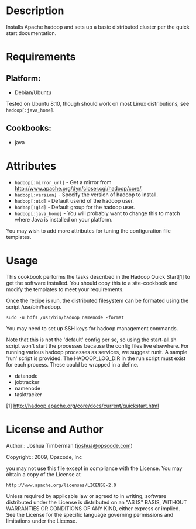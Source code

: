 Description
===========

Installs Apache hadoop and sets up a basic distributed cluster per the
quick start documentation.

Requirements
============

## Platform:

* Debian/Ubuntu

Tested on Ubuntu 8.10, though should work on most Linux distributions,
see `hadoop[:java_home]`.

## Cookbooks:

* java

Attributes
==========

* `hadoop[:mirror_url]` - Get a mirror from http://www.apache.org/dyn/closer.cgi/hadoop/core/.
* `hadoop[:version]` - Specify the version of hadoop to install.
* `hadoop[:uid]` - Default userid of the hadoop user.
* `hadoop[:gid]` - Default group for the hadoop user.
* `hadoop[:java_home]` - You will probably want to change this to match where Java is installed on your platform.

You may wish to add more attributes for tuning the configuration file templates.

Usage
=====

This cookbook performs the tasks described in the Hadoop Quick
Start[1] to get the software installed. You should copy this to a
site-cookbook and modify the templates to meet your requirements.

Once the recipe is run, the distributed filesystem can be formated
using the script /usr/bin/hadoop.

    sudo -u hdfs /usr/bin/hadoop namenode -format
  
You may need to set up SSH keys for hadoop management commands. 

Note that this is not the 'default' config per se, so using the
start-all.sh script won't start the processes because the config files
live elsewhere. For running various hadoop processes as services, we
suggest runit. A sample 'run' script is provided. The HADOOP_LOG_DIR
in the run script must exist for each process. These could be wrapped
in a define.

* datanode
* jobtracker
* namenode
* tasktracker

[1] http://hadoop.apache.org/core/docs/current/quickstart.html

License and Author
==================

Author:: Joshua Timberman (<joshua@opscode.com>)

Copyright:: 2009, Opscode, Inc


you may not use this file except in compliance with the License.
You may obtain a copy of the License at

    http://www.apache.org/licenses/LICENSE-2.0

Unless required by applicable law or agreed to in writing, software
distributed under the License is distributed on an "AS IS" BASIS,
WITHOUT WARRANTIES OR CONDITIONS OF ANY KIND, either express or implied.
See the License for the specific language governing permissions and
limitations under the License.
